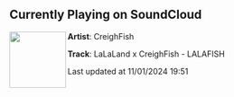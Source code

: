 ## Currently Playing on SoundCloud

[<img align="left" width="100" src="https://i1.sndcdn.com/artworks-jzsbERybbqpdDUc7-NMjYxw-t500x500.jpg">](https://soundcloud.com/creighfish/lalaland-x-creighfish-lalafish)

**Artist**: CreighFish 

**Track**: LaLaLand x CreighFish - LALAFISH

Last updated at 11/01/2024 19:51
